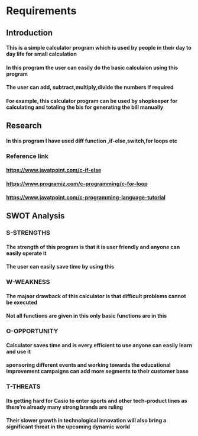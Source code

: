 # Requirements
## Introduction
 #### This is a simple calculator program which is used by people in their day to day life for small calculation
 #### In this program the user can easily do the basic calculaion using this program
 #### The user can add, subtract,multiply,divide the numbers if required
 #### For example, this calculator program can be used by shopkeeper for calculating and totaling the bis for generating the bill manually

## Research
 #### In this program I have used diff function ,if-else,switch,for loops etc
 ### Reference link
 #### https://www.javatpoint.com/c-if-else
 #### https://www.programiz.com/c-programming/c-for-loop
 #### https://www.javatpoint.com/c-programming-language-tutorial

## SWOT Analysis
### S-STRENGTHS
 #### The strength of this program is that it is user friendly and anyone can easily operate it
 #### The user can easily save time by using this
### W-WEAKNESS
 #### The majaor drawback of this calculator is that difficult problems cannot be executed
 #### Not all functions are given in this only basic functions are in this
### O-OPPORTUNITY
 #### Calculator saves time and is every efficient to use anyone can easily learn and use it
 #### sponsoring different events and working towards the educational improvement campaigns can add more segments to their customer base
### T-THREATS
 #### Its getting hard for Casio to enter sports and other tech-product lines as there’re already many strong brands are ruling
 #### Their slower growth in technological innovation will also bring a significant threat in the upcoming dynamic world
